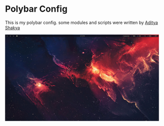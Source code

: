# Polybar Config
This is my polybar config. some modules and scripts were written by [Aditya Shakya](https://github.com/adi1090x)

![](https://raw.githubusercontent.com/Flammable-Duck/polybar-theme/main/Screenshot.png)
